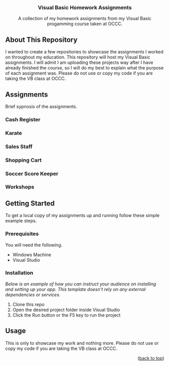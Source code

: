 <a name="readme-top"></a>

<div align="center">
  <h3 align="center">Visual Basic Homework Assignments</h3>
  <p align="center">
    A collection of my homework assignments from my Visual Basic progamming course taken at OCCC.
  </p>
</div>


<!-- ABOUT THIS REPOSITORY -->
## About This Repository

I wanted to create a few repositories to showcase the assignments I worked on throughout my education. This repository will host my Visual Basic assignments. I will admit I am uploading these projects way after I have already finished the course, so I will do my best to explain what the purpose of each assignment was. Please do not use or copy my code if you are taking the VB class at OCCC.


<!-- ASSIGNMENT BREAKDOWN -->
## Assignments

Brief sypnosis of the assignments.

### Cash Register
### Karate
### Sales Staff
### Shopping Cart
### Soccer Score Keeper
### Workshops


<!-- GETTING STARTED -->
## Getting Started

To get a local copy of my assignments up and running follow these simple example steps.

### Prerequisites

You will need the following.
* Windows Machine
* Visual Studio

### Installation

_Below is an example of how you can instruct your audience on installing and setting up your app. This template doesn't rely on any external dependencies or services._

1. Clone this repo
2. Open the desired project folder inside Visual Studio
3. Click the Run button or the F5 key to run the project


<!-- USAGE EXAMPLES -->
## Usage

This is only to showcase my work and nothing more. Please do not use or copy my code if you are taking the VB class at OCCC.

<p align="right">(<a href="#readme-top">back to top</a>)</p>
